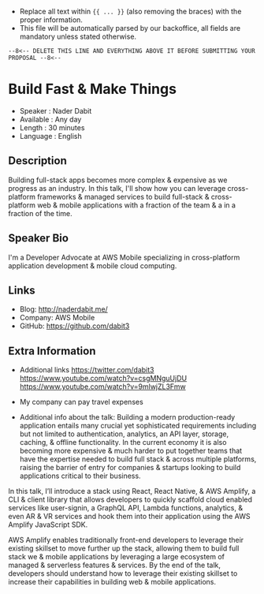 * Replace all text within `{{ ... }}` (also removing the braces) with the proper information.
* This file will be automatically parsed by our backoffice, all fields are mandatory unless stated otherwise.

`--8<-- DELETE THIS LINE AND EVERYTHING ABOVE IT BEFORE SUBMITTING YOUR PROPOSAL --8<--`


Build Fast & Make Things
=========================

* Speaker   : Nader Dabit
* Available : Any day
* Length    : 30 minutes
* Language  : English

Description
-----------

Building full-stack apps becomes more complex & expensive as we progress as an industry. In this talk, I'll show how you can leverage cross-platform frameworks & managed services to build full-stack & cross-platform web & mobile applications with a fraction of the team & a in a fraction of the time.

Speaker Bio
-----------

I'm a Developer Advocate at AWS Mobile specializing in cross-platform application development & mobile cloud computing.

Links
-----

* Blog: http://naderdabit.me/
* Company: AWS Mobile
* GitHub: https://github.com/dabit3

Extra Information
-----------------

- Additional links
https://twitter.com/dabit3
https://www.youtube.com/watch?v=csgMNguUjDU
https://www.youtube.com/watch?v=9mlwjZL3Fmw

- My company can pay travel expenses

- Additional info about the talk:
Building a modern production-ready application entails many crucial yet sophisticated requirements including but not limited to authentication, analytics, an API layer, storage, caching, & offline functionality. In the current economy it is also becoming more expensive & much harder to put together teams that have the expertise needed to build full stack & across multiple platforms, raising the barrier of entry for companies & startups looking to build applications critical to their business.

In this talk, I’ll introduce a stack using React, React Native, & AWS Amplify, a CLI & client library that allows developers to quickly scaffold cloud enabled services like user-signin, a GraphQL API, Lambda functions, analytics, & even AR & VR services and hook them into their application using the AWS Amplify JavaScript SDK.

AWS Amplify enables traditionally front-end developers to leverage their existing skillset to move further up the stack, allowing them to build full stack we & mobile applications by leveraging a large ecosystem of managed & serverless features & services.
By the end of the talk, developers should understand how to leverage their existing skillset to increase their capabilities in building web & mobile applications.
